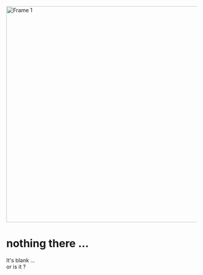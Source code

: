 <img width="572" alt="Frame 1" src="https://github.com/user-attachments/assets/f868e5e3-6bdf-4459-b53f-6c631f41fb02">

# nothing there ...

It's blank ... \
or is it ?

[comment]: <> (You're smart)
[comment]: <> (but it's still useless :/ )
